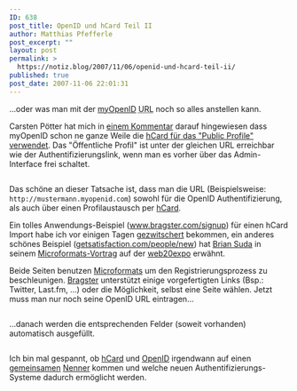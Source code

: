 ```yaml
---
ID: 638
post_title: OpenID und hCard Teil II
author: Matthias Pfefferle
post_excerpt: ""
layout: post
permalink: >
  https://notiz.blog/2007/11/06/openid-und-hcard-teil-ii/
published: true
post_date: 2007-11-06 22:01:31
---
```

<!-- wp:paragraph -->
<p>...oder was man mit der <a href="https://www.myopenid.com/">myOpenID</a> <abbr title="Uniform Resource Locator">URL</abbr> noch so alles anstellen kann.</p>
<!-- /wp:paragraph -->

<!-- wp:paragraph -->
<p>Carsten Pötter hat mich in <a href="https://notiz.blog/2007/11/04/hcard-als-attribute-exchange-fuer-openid/#comment-3653">einem Kommentar</a> darauf hingewiesen dass myOpenID schon ne ganze Weile die <a href="http://www.notsorelevant.com/2007-06-21/openid-as-hcards/">hCard für das "Public Profile" verwendet</a>. Das "Öffentliche Profil" ist unter der gleichen URL erreichbar wie der Authentifizierungslink, wenn man es vorher über das Admin-Interface frei schaltet.</p>
<!-- /wp:paragraph -->

<!-- wp:image {"id":639,"align":"center"} -->
<figure class="wp-block-image aligncenter"><img src="https://notiz.blog/wp-content/uploads/2007/11/public-profile.jpg" alt="" class="wp-image-639" /></figure>
<!-- /wp:image -->

<!-- wp:paragraph -->
<p>Das schöne an dieser Tatsache ist, dass man die URL (Beispielsweise: <code>http://mustermann.myopenid.com</code>) sowohl für die OpenID Authentifizierung, als auch über einen Profilaustausch per <a href="http://microformats.org/wiki/hcard">hCard</a>.</p>
<!-- /wp:paragraph -->

<!-- wp:paragraph -->
<p>Ein tolles Anwendungs-Beispiel (<a href="http://www.bragster.com/signup">www.bragster.com/signup</a>) für einen hCard Import habe ich vor einigen Tagen <a href="http://twitter.com/microformats/statuses/380556902">gezwitschert</a> bekommen, ein anderes schönes Beispiel (<a href="http://getsatisfaction.com/people/new">getsatisfaction.com/people/new</a>) hat <a href="http://suda.co.uk/">Brian Suda</a> in seinem <a href="https://notiz.blog/2007/10/11/microformats-vortraege-auf-der-web-20-expo/">Microformats-Vortrag</a> auf der <a href="http://twitter.com/berlinblase/statuses/391828312">web20expo</a> erwähnt.</p>
<!-- /wp:paragraph -->

<!-- wp:paragraph -->
<p>Beide Seiten benutzen <a href="http://microformats.org/">Microformats</a> um den Registrierungsprozess zu beschleunigen. <a href="https://www.bragster.com/signup#">Bragster</a> unterstützt einige vorgefertigten Links (Bsp.: Twitter, Last.fm, ...) oder die Möglichkeit, selbst eine Seite wählen. Jetzt muss man nur noch seine OpenID URL eintragen...</p>
<!-- /wp:paragraph -->

<!-- wp:image {"id":640,"align":"center"} -->
<figure class="wp-block-image aligncenter"><img src="https://notiz.blog/wp-content/uploads/2007/11/login-bragster.jpg" alt="" class="wp-image-640" /></figure>
<!-- /wp:image -->

<!-- wp:paragraph -->
<p>...danach werden die entsprechenden Felder (soweit vorhanden) automatisch ausgefüllt.</p>
<!-- /wp:paragraph -->

<!-- wp:image {"id":641,"align":"center"} -->
<figure class="wp-block-image aligncenter"><img src="https://notiz.blog/wp-content/uploads/2007/11/reg-form.jpg" alt="" class="wp-image-641" /></figure>
<!-- /wp:image -->

<!-- wp:paragraph -->
<p>Ich bin mal gespannt, ob <a href="http://microformats.org/wiki/hCard">hCard</a> und <a href="http://openid.net/">OpenID</a> irgendwann auf einen <a href="http://willnorris.com/2007/11/try-reuse-catch-ex-reinvent">gemeinsamen</a> <a href="https://notiz.blog/2007/11/04/hcard-als-attribute-exchange-fuer-openid/">Nenner</a> kommen und welche neuen Authentifizierungs-Systeme dadurch ermöglicht werden.</p>
<!-- /wp:paragraph -->